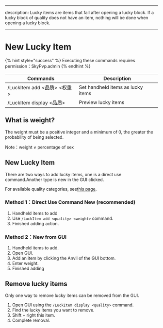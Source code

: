 - - -
description: Lucky items are items that fall after opening a lucky block. If a lucky block of quality does not have an item, nothing will be done when opening a lucky block.
- - -

# New Lucky Item

{% hint style="success" %}
Executing these commands requires permission：SkyPvp.admin
{% endhint %}

| Commands                | Description                       |
| ----------------------- | --------------------------------- |
| /LuckItem add <品质> <权重> | Set handheld items as lucky items |
| /LuckItem display <品质>  | Preview lucky items               |

## What is weight?

The weight must be a positive integer and a minimum of 0, the greater the probability of being selected.

Note：weight ≠ percentage of sex

## New Lucky Item

There are two ways to add lucky items, one is a direct use command.Another type is new in the GUI clicked.

For available quality categories, see[this page](broken-reference).

### Method 1：Direct Use Command New (recommended)

1. Handheld items to add
2. Use `/LuckItem add <quality> <weight>` command.
3. Finished adding action.

### Method 2：New from GUI

1. Handheld items to add.
2. Open GUI.
3. Add an item by clicking the Anvil of the GUI bottom.
4. Enter weight.
5. Finished adding

## Remove lucky items

Only one way to remove lucky items can be removed from the GUI.

1. Open GUI using the `/LuckItem display <quality>` command.
2. Find the lucky items you want to remove.
3. Shift + right this item.
4. Complete removal.
